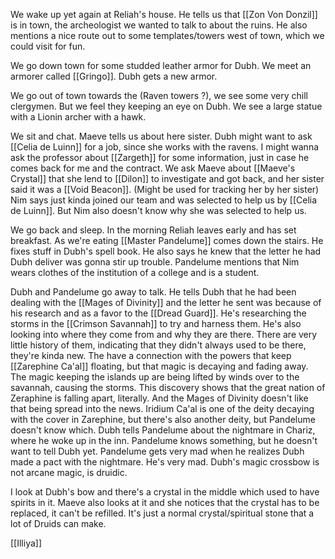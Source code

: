 We wake up yet again at Reliah's house. He tells us that [[Zon Von Donzil]] is in town, the archeologist we wanted to talk to about the ruins. He also mentions a nice route out to some templates/towers west of town, which we could visit for fun.

We go down town for some studded leather armor for Dubh. We meet an armorer called [[Gringo]]. Dubh gets a new armor.

We go out of town towards the (Raven towers ?), we see some very chill clergymen. But we feel they keeping an eye on Dubh. We see a large statue with a Lionin archer with a hawk. 

We sit and chat. Maeve tells us about here sister. Dubh might want to ask [[Celia de Luinn]] for a job, since she works with the ravens. I might wanna ask the professor about [[Zargeth]] for some information, just in case he comes back for me and the contract.
We ask Maeve about [[Maeve's Crystal]] that she lend to [[Dilon]] to investigate and got back, and her sister said it was a [[Void Beacon]]. (Might be used for tracking her by her sister)
Nim says just kinda joined our team and was selected to help us by [[Celia de Luinn]]. But Nim also doesn't know why she was selected to help us.

We go back and sleep.
In the morning Reliah leaves early and has set breakfast. As we're eating [[Master Pandelume]] comes down the stairs. He fixes stuff in Dubh's spell book. He also says he knew that the letter he had Dubh deliver was gonna stir up trouble. Pandelume mentions that Nim wears clothes of the institution of a college and is a student.

Dubh and Pandelume go away to talk. He tells Dubh that he had been dealing with the [[Mages of Divinity]] and the letter he sent was because of his research and as a favor to the [[Dread Guard]]. He's researching the storms in the [[Crimson Savannah]] to try and harness them. He's also looking into where they come from and why they are there. There are very little history of them, indicating that they didn't always used to be there, they're kinda new. The have a connection with the powers that keep [[Zarephine Ca'al]] floating, but that magic is decaying and fading away. The magic keeping the islands up are being lifted by winds over to the savannah, causing the storms. This discovery shows that the great nation of Zeraphine is falling apart, literally. And the Mages of Divinity doesn't like that being spread into the news.
Iridium Ca'al is one of the deity decaying with the cover in Zarephine, but there's also another deity, but Pandelume doesn't know which.
Dubh tells Pandelume about the nightmare in Chariz, where he woke up in the inn. Pandelume knows something, but he doesn't want to tell Dubh yet. Pandelume gets very mad when he realizes Dubh made a pact with the nightmare. He's very mad.
Dubh's magic crossbow is not arcane magic, is druidic.

I look at Dubh's bow and there's a crystal in the middle which used to have spirits in it. Maeve also looks at it and she notices that the crystal has to be replaced, it can't be refilled. It's just a normal crystal/spiritual stone that a lot of Druids can make.

[[Illiya]]
